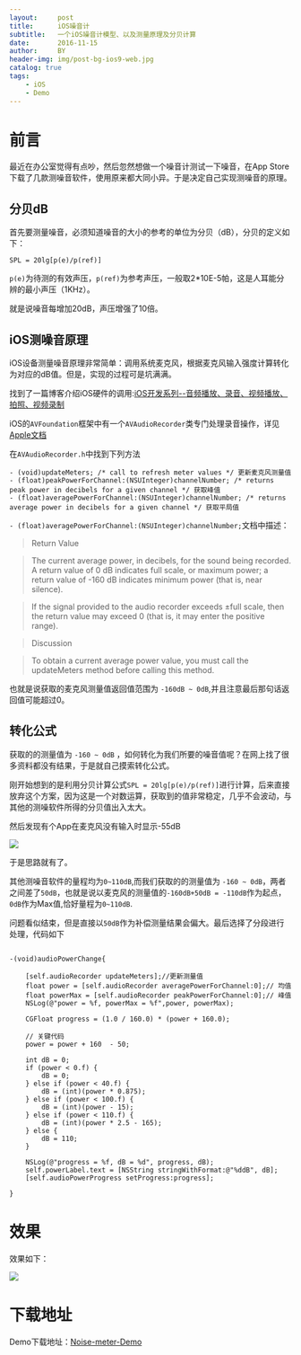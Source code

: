 ```yaml
---
layout:     post
title:      iOS噪音计
subtitle:   一个iOS噪音计模型、以及测量原理及分贝计算
date:       2016-11-15
author:     BY
header-img: img/post-bg-ios9-web.jpg
catalog: true
tags:
    - iOS
    - Demo
---
```



# 前言

最近在办公室觉得有点吵，然后忽然想做一个噪音计测试一下噪音，在App Store下载了几款测噪音软件，使用原来都大同小异。于是决定自己实现测噪音的原理。

## 分贝dB
首先要测量噪音，必须知道噪音的大小的参考的单位为分贝（dB），分贝的定义如下：

```
SPL = 20lg[p(e)/p(ref)]
```
`p(e)`为待测的有效声压，`p(ref)`为参考声压，一般取2*10E-5帕，这是人耳能分辨的最小声压（1KHz）。

就是说噪音每增加20dB，声压增强了10倍。

## iOS测噪音原理

iOS设备测量噪音原理非常简单：调用系统麦克风，根据麦克风输入强度计算转化为对应的dB值。但是，实现的过程可是坑满满。

找到了一篇博客介绍iOS硬件的调用:[iOS开发系列--音频播放、录音、视频播放、拍照、视频录制](http://www.cnblogs.com/kenshincui/p/4186022.html)

iOS的`AVFoundation`框架中有一个`AVAudioRecorder`类专门处理录音操作，详见[Apple文档](https://developer.apple.com/reference/avfoundation/1668872-av_foundation_audio_settings_con)

在`AVAudioRecorder.h`中找到下列方法

```
- (void)updateMeters; /* call to refresh meter values */ 更新麦克风测量值
- (float)peakPowerForChannel:(NSUInteger)channelNumber; /* returns peak power in decibels for a given channel */ 获取峰值
- (float)averagePowerForChannel:(NSUInteger)channelNumber; /* returns average power in decibels for a given channel */ 获取平局值
```

`- (float)averagePowerForChannel:(NSUInteger)channelNumber;`文档中描述：

>Return Value

>The current average power, in decibels, for the sound being recorded. A return value of 0 dB indicates full scale, or maximum power; a return value of -160 dB indicates minimum power (that is, near silence).

>If the signal provided to the audio recorder exceeds ±full scale, then the return value may exceed 0 (that is, it may enter the positive range).

>Discussion

>To obtain a current average power value, you must call the updateMeters method before calling this method.

也就是说获取的麦克风测量值返回值范围为 `-160dB ~ 0dB`,并且注意最后那句话返回值可能超过0。

## 转化公式

获取的的测量值为 `-160 ~ 0dB` ，如何转化为我们所要的噪音值呢？在网上找了很多资料都没有结果，于是就自己摸索转化公式。

刚开始想到的是利用分贝计算公式`SPL = 20lg[p(e)/p(ref)]`进行计算，后来直接放弃这个方案，因为这是一个对数运算，获取到的值非常稳定，几乎不会波动，与其他的测噪软件所得的分贝值出入太大。

然后发现有个App在麦克风没有输入时显示-55dB

![](http://ww2.sinaimg.cn/large/7853084cgw1f9u0nu3xv3j205n0a0glq.jpg)

于是思路就有了。

其他测噪音软件的量程均为`0~110dB`,而我们获取的的测量值为 `-160 ~ 0dB`，两者之间差了`50dB`，也就是说以麦克风的测量值的`-160dB+50dB = -110dB`作为起点，`0dB`作为Max值,恰好量程为`0~110dB`.

问题看似结束，但是直接以`50dB`作为补偿测量结果会偏大。最后选择了分段进行处理，代码如下

```

-(void)audioPowerChange{
    
    [self.audioRecorder updateMeters];//更新测量值
    float power = [self.audioRecorder averagePowerForChannel:0];// 均值
    float powerMax = [self.audioRecorder peakPowerForChannel:0];// 峰值
    NSLog(@"power = %f, powerMax = %f",power, powerMax);
    
    CGFloat progress = (1.0 / 160.0) * (power + 160.0);
    
    // 关键代码
    power = power + 160  - 50;
    
    int dB = 0;
    if (power < 0.f) {
        dB = 0;
    } else if (power < 40.f) {
        dB = (int)(power * 0.875);
    } else if (power < 100.f) {
        dB = (int)(power - 15);
    } else if (power < 110.f) {
        dB = (int)(power * 2.5 - 165);
    } else {
        dB = 110;
    }
    
    NSLog(@"progress = %f, dB = %d", progress, dB);
    self.powerLabel.text = [NSString stringWithFormat:@"%ddB", dB];
    [self.audioPowerProgress setProgress:progress];

}

```

# 效果

效果如下：

![](http://ww4.sinaimg.cn/large/7853084cgw1f9u1gqgqieg20k00zk7d8.gif)

# 下载地址

Demo下载地址：[Noise-meter-Demo](https://github.com/qiubaiying/Noise-meter-Demo)
<!--stackedit_data:
eyJoaXN0b3J5IjpbNDQyMDAxOTMyXX0=
-->